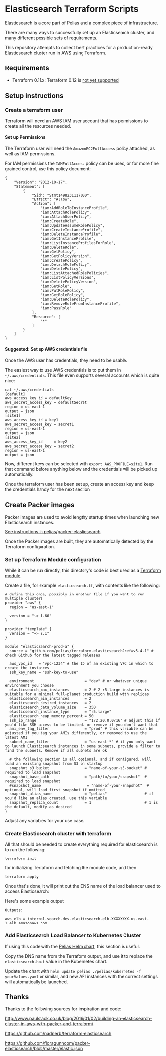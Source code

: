 # Elasticsearch Terraform Scripts

Elasticsearch is a core part of Pelias and a complex piece of infrastructure.

There are many ways to successfully set up an Elasticsearch cluster, and many different possible sets of requirements.

This repository attempts to collect best practices for a production-ready Elasticsearch cluster run in AWS using Terraform.

## Requirements

- Terraform 0.11.x: Terraform 0.12 is [not yet supported](https://github.com/pelias/terraform-elasticsearch/issues/4)

## Setup instructions

### Create a terraform user

Terraform will need an AWS IAM user account that has permissions to create all the resources needed.

#### Set up Permissions

The Terraform user will need the `AmazonEC2FullAccess` policy attached, as well as IAM permissions.

For IAM permissions the `IAMFullAccess` policy can be used, or for more fine grained control, use this policy document:
```
{
    "Version": "2012-10-17",
    "Statement": [
        {
            "Sid": "Stmt1498231117000",
            "Effect": "Allow",
            "Action": [
                "iam:AddRoleToInstanceProfile",
                "iam:AttachRolePolicy",
                "iam:AttachUserPolicy",
                "iam:CreateRole",
                "iam:UpdateAssumeRolePolicy",
                "iam:CreateInstanceProfile",
                "iam:DeleteInstanceProfile",
                "iam:GetInstanceProfile",
                "iam:ListInstanceProfilesForRole",
                "iam:DeleteRole",
                "iam:GetPolicy",
                "iam:GetPolicyVersion",
                "iam:CreatePolicy",
                "iam:DetachRolePolicy",
                "iam:DeletePolicy",
                "iam:ListAttachedRolePolicies",
                "iam:ListPolicyVersions",
                "iam:DeletePolicyVersion",
                "iam:GetRole",
                "iam:PutRolePolicy",
                "iam:GetRolePolicy",
                "iam:DeleteRolePolicy",
                "iam:RemoveRoleFromInstanceProfile",
                "iam:PassRole"
            ],
            "Resource": [
                "*"
            ]
        }
    ]
}
```

#### Suggested: Set up AWS credentials file

Once the AWS user has credentials, they need to be usable.

The easiest way to use AWS credentials is to put them in `~/.aws/credentials`. This file even supports several accounts which is quite nice:

```
cat ~/.aws/credentials
[default]
aws_access_key_id = defaultKey
aws_secret_access_key = defaultSecret
region = us-east-1
output = json
[site1]
aws_access_key_id = key1
aws_secret_access_key = secret1
region = us-east-1
output = json
[site2]
aws_access_key_id     = key2
aws_secret_access_key = secret2
region = us-east-1
output = json
```

Now, different keys can be selected with `export AWS_PROFILE=site1`. Run that command before anything below and the credentials will be picked up automatically.


Once the terraform user has been set up, create an access key and keep the credentials handy for the next section

## Create Packer images

Packer images are used to avoid lengthy startup times when launching new Elasticsearch instances.

[See instructions in pelias/packer-elasticsearch](https://github.com/pelias/packer-elasticsearch)


Once the Packer images are built, they are automatically detected by the Terraform configuration.

### Set up Terraform Module configuration

While it can be run directly, this directory's code is best used as a [Terraform module](https://www.terraform.io/intro/getting-started/modules.html).

Create a file, for example `elasticsearch.tf`, with contents like the following:

```hcl
# define this once, possibly in another file if you want to run multiple clusters
provider "aws" {
  region = "us-east-1"

  version = "~> 1.60"
}

provider "template" {
  version = "~> 2.1"
}

module "elasticsearch-prod-a" {
  source = "github.com/pelias/terraform-elasticsearch?ref=v5.4.1" # check Github for the latest tagged releases

  aws_vpc_id   = "vpc-1234" # the ID of an existing VPC in which to create the instances
  ssh_key_name = "ssh-key-to-use"

  environment                       = "dev" # or whatever unique environment you choose
  elasticsearch_max_instances       = 2 # 2 r5.large instances is suitable for a minimal full-planet production build with replicas
  elasticsearch_min_instances       = 2
  elasticsearch_desired_instances   = 2
  elasticsearch_data_volume_size    = 350
  elasticsearch_instance_type       = "r5.large"
  elasticsearch_heap_memory_percent = 50
  ssh_ip_range                      = "172.20.0.0/16" # adjust this if you'd like SSH access to be limited, or remove if you don't want that
  ami_env_tag_filter                = "prod" # this variable can be adjusted if you tag your AMIs differently, or removed to use the latest AMI
  subnet_name_filter                = "us-east-*" # if you only want to launch Elasticsearch instances in some subnets, provide a filter to find the subnets. Remove if all subnets are ok

  # the following section is all optional, and if configured, will load an existing snapshot from S3 on startup
  snapshot_s3_bucket                = "name-of-your-s3-bucket" # required to load snapshot
  snapshot_base_path                = "path/to/your/snapshot"  # required to load snapshot
  #snapshot_name                     = "name-of-your-snapshot"  # optional, will load first snapshot if omitted
  snapshot_alias_name               = "pelias"                 # if you'd like an alias created, use this variable
  snapshot_replica_count            = 1                        # 1 is the default, modify as desired
}
```

Adjust any variables for your use case.


### Create Elasticsearch cluster with terraform

All that should be needed to create everything required for elasticsearch is to run the following:

```
terraform init
```

for initializing Terraform and fetching the module code, and then

```
terraform apply
```

Once that's done, it will print out the DNS name of the load balancer used to access Elasticsearch:

Here's some example output
```
Outputs:

aws_elb = internal-search-dev-elasticsearch-elb-XXXXXXXX.us-east-1.elb.amazonaws.com
```


### Add Elasticsearch Load Balancer to Kubernetes Cluster

If using this code with the [Pelias Helm chart](https://github.com/pelias/kubernetes), this section is useful.

Copy the DNS name from the Terraform output, and use it to replace the `elasticsearch.host` value in the Kubernetes chart.

Update the chart with `helm update pelias ./pelias/kubernetes -f yourValues.yaml` or similar, and new API instances with the correct settings will automatically be launched.


## Thanks

Thanks to the following sources for inspiration and code:

http://www.paulstack.co.uk/blog/2016/01/02/building-an-elasticsearch-cluster-in-aws-with-packer-and-terraform/

https://github.com/nadnerb/terraform-elasticsearch

https://github.com/floragunncom/packer-elasticsearch/blob/master/elastic.json
